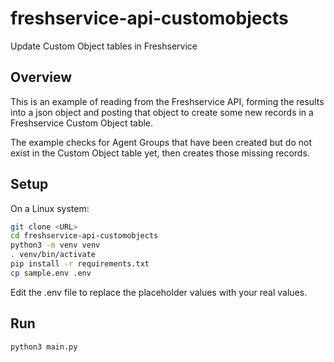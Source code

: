 # freshservice-api-customobjects
Update Custom Object tables in Freshservice

## Overview

This is an example of reading from the Freshservice API, forming the results into a json object and posting that object to create some new records in a Freshservice Custom Object table.

The example checks for Agent Groups that have been created but do not exist in the Custom Object table yet, then creates those missing records.

## Setup

On a Linux system:

```sh
git clone <URL>
cd freshservice-api-customobjects
python3 -m venv venv
. venv/bin/activate
pip install -r requirements.txt
cp sample.env .env
```

Edit the .env file to replace the placeholder values with your real values.

## Run

```sh
python3 main.py
```
